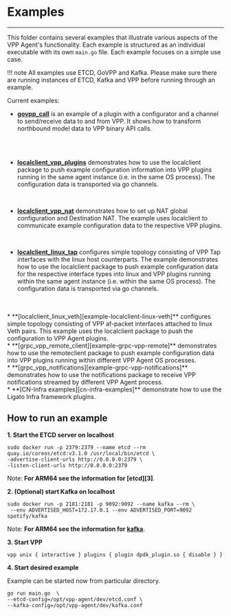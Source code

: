 # Examples

---

This folder contains several examples that illustrate various aspects of the VPP Agent's functionality. Each example is structured as an individual executable with its own `main.go` file. Each example focuses on a simple use case. 

!!! note
    All examples use ETCD, GoVPP and Kafka. Please make sure there are running instances of ETCD, Kafka and VPP before running through an example.

Current examples:

* **[govpp_call][example-govpp-call]** is an example of a plugin with a configurator and a channel to send/receive data to and from VPP. It shows how to transform northbound model data to VPP binary API calls.
<br />
<br />
          
* **[localclient_vpp_plugins][example-localclient-vpp-plugins]** demonstrates how to use the localclient package to push example configuration information into VPP plugins running in the same agent instance (i.e. in the same OS process). The configuration data is transported via go channels.   
<br />


* **[localclient_vpp_nat][example-localclient-vpp-nat]** demonstrates how to set up NAT global configuration and Destination NAT. The example uses localclient to communicate example configuration data to the respective VPP plugins.   
<br />
    
* **[localclient_linux_tap][example-localclient-linux-tap]** configures 
  simple topology consisting of VPP Tap interfaces with the linux host 
  counterparts. The example demonstrates how to use the localclient package 
  to push example configuration data for the respective interface types into linux 
  and VPP plugins running within the same agent instance (i.e. within 
  the same OS process). The configuration data 
  is transported via go channels.
<br />
<br />     
* **[localclient_linux_veth][example-localclient-linux-veth]** configures 
  simple topology consisting of VPP af-packet interfaces attached to 
  linux Veth pairs. This example uses the localclient package to push 
  the configuration to VPP Agent plugins.   
<br />   
* **[grpc_vpp_remote_client][example-grpc-vpp-remote]** demonstrates how to
  use the remoteclient package to push example configuration data into
  VPP plugins running within different VPP Agent OS processes.   
<br />  
* **[grpc_vpp_notifications][example-grpc-vpp-notifications]** demonstrates how to
  use the notifications package to  receive VPP notifications streamed by different 
  VPP Agent process.   
<br />  
* **[CN-Infra  examples][cn-infra-examples]** demonstrate how to use the Ligato Infra framework
  plugins.
  
## How to run an example
 
 **1. Start the ETCD server on localhost**
 
  ```
  sudo docker run -p 2379:2379 --name etcd --rm 
  quay.io/coreos/etcd:v3.1.0 /usr/local/bin/etcd \
  -advertise-client-urls http://0.0.0.0:2379 \
  -listen-client-urls http://0.0.0.0:2379
  ```
  Note: **For ARM64 see the information for [etcd][3]**.
  
 **2. (Optional) start Kafka on localhost**

 ```
 sudo docker run -p 2181:2181 -p 9092:9092 --name kafka --rm \
  --env ADVERTISED_HOST=172.17.0.1 --env ADVERTISED_PORT=9092 spotify/kafka
 ```
  Note: **For ARM64 see the information for [kafka][kafka-arm64]**.

 **3. Start VPP**
 ```
 vpp unix { interactive } plugins { plugin dpdk_plugin.so { disable } }
 ```
 
 **4. Start desired example**

 Example can be started now from particular directory.
 ```
 go run main.go  \
 --etcd-config=/opt/vpp-agent/dev/etcd.conf \
 --kafka-config=/opt/vpp-agent/dev/kafka.conf
 ```
[cn-infra-examples]: https://github.com/ligato/cn-infra/tree/master/examples 
[example-govpp-call]: https://github.com/ligato/vpp-agent/tree/master/examples/govpp_call
[example-grpc-vpp-notifications]: https://github.com/ligato/vpp-agent/tree/master/examples/grpc_vpp/notifications
[example-grpc-vpp-remote]: https://github.com/ligato/vpp-agent/tree/master/examples/grpc_vpp/remote_client
[example-localclient-linux-tap]: https://github.com/ligato/vpp-agent/tree/master/examples/localclient_linux/tap
[example-localclient-linux-veth]: https://github.com/ligato/vpp-agent/tree/master/examples/localclient_linux/veth
[example-localclient-vpp-nat]: https://github.com/ligato/vpp-agent/tree/master/examples/localclient_vpp/nat
[example-localclient-vpp-plugins]: https://github.com/ligato/vpp-agent/tree/master/examples/localclient_vpp/plugins
[kafka-arm64]: arm64.md#arm64-and-kafka
[etcd-arm64]: arm64.md#arm64-and-etcd-server

